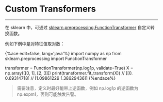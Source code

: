 <!-- toc -->

# Custom Transformers

---

在 sklearn 中，可通过 [sklearn.preprocessing.FunctionTransformer](https://scikit-learn.org/stable/modules/generated/sklearn.preprocessing.FunctionTransformer.html) 自定义转换函数。

例如下例中是对特征值取对数：

{%ace edit=false, lang='java'%}
import numpy as np
from sklearn.preprocessing import FunctionTransformer

transformer = FunctionTransformer(np.log1p, validate=True)
X = np.array([[0, 1], [2, 3]])
print(transformer.fit_transform(X))
// [[0.         0.69314718]
//  [1.09861229 1.38629436]]
{%endace%}

> 需要注意，定义时最好能带上逆函数，例如 np.log1p 的逆函数为 np.expm1，否则可能触发告警。





